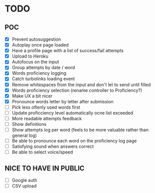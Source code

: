 # TODO

## POC

- [x] Prevent autosuggestion
- [x] Autoplay once page loaded
- [x] Have a profile page with a list of success/fail attempts
- [x] Upload to Heroku
- [x] Autofocus on the input
- [x] Group attempts by date / word
- [x] Words proficiency logging
- [x] Catch turbolinks loading event
- [x] Remove whitespaces from the input and don't let to send until filled
- [x] Words proficiency selection (rename controller to Proficiency?)
- [x] Make UX a bit nicer
- [x] Pronounce words letter by letter after submission
- [ ] Pick less oftenly used words first
- [ ] Update proficciency level automatically ocne list exceeded
- [ ] More readable attempts feedback
- [ ] Show definitions
- [ ] Show attempts log per word (feels to be more valuable rather than general log)
- [ ] Be able to pronounce each word on the proficiency log page
- [ ] Satisfying sound when answers correct
- [ ] Be able to select voice/speed

## NICE TO HAVE IN PUBLIC

- [ ] Google auth
- [ ] CSV upload
